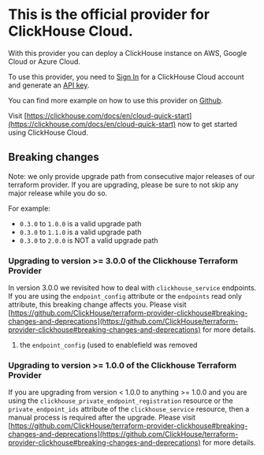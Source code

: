 # This is the official provider for ClickHouse Cloud.

With this provider you can deploy a ClickHouse instance on AWS, Google Cloud or Azure Cloud.

To use this provider, you need to [Sign In](https://clickhouse.cloud/signIn) for a ClickHouse Cloud account and generate an [API key](https://clickhouse.com/docs/en/cloud/manage/openapi).

You can find more example on how to use this provider on [Github](https://github.com/ClickHouse/terraform-provider-clickhouse/tree/main/examples/full).

Visit [https://clickhouse.com/docs/en/cloud-quick-start](https://clickhouse.com/docs/en/cloud-quick-start) now to get started using ClickHouse Cloud.

## Breaking changes

Note: we only provide upgrade path from consecutive major releases of our terraform provider.
If you are upgrading, please be sure to not skip any major release while you do so.

For example:

- `0.3.0` to `1.0.0` is a valid upgrade path
- `0.3.0` to `1.1.0` is a valid upgrade path
- `0.3.0` to `2.0.0` is NOT a valid upgrade path

### Upgrading to version >= 3.0.0 of the Clickhouse Terraform Provider

In version 3.0.0 we revisited how to deal with `clickhouse_service` endpoints.
If you are using the `endpoint_config` attribute or the `endpoints` read only attribute, this breaking change affects you.
Please visit [https://github.com/ClickHouse/terraform-provider-clickhouse#breaking-changes-and-deprecations](https://github.com/ClickHouse/terraform-provider-clickhouse#breaking-changes-and-deprecations) for more details.

1. the `endpoint_config` (used to enablefield was removed

### Upgrading to version >= 1.0.0 of the Clickhouse Terraform Provider

If you are upgrading from version < 1.0.0 to anything >= 1.0.0 and you are using the `clickhouse_private_endpoint_registration` resource or the `private_endpoint_ids` attribute of the `clickhouse_service` resource,
then a manual process is required after the upgrade. Please visit [https://github.com/ClickHouse/terraform-provider-clickhouse#breaking-changes-and-deprecations](https://github.com/ClickHouse/terraform-provider-clickhouse#breaking-changes-and-deprecations) for more details.
